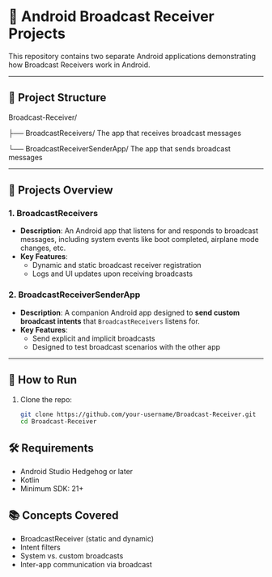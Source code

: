 # 📡 Android Broadcast Receiver Projects

This repository contains two separate Android applications demonstrating how Broadcast Receivers work in Android.

---

## 📁 Project Structure
Broadcast-Receiver/

├── BroadcastReceivers/ The app that receives broadcast messages

└── BroadcastReceiverSenderApp/ The app that sends broadcast messages


---

## 📱 Projects Overview

### 1. **BroadcastReceivers**
- **Description**: An Android app that listens for and responds to broadcast messages, including system events like boot completed, airplane mode changes, etc.
- **Key Features**:
  - Dynamic and static broadcast receiver registration
  - Logs and UI updates upon receiving broadcasts

### 2. **BroadcastReceiverSenderApp**
- **Description**: A companion Android app designed to **send custom broadcast intents** that `BroadcastReceivers` listens for.
- **Key Features**:
  - Send explicit and implicit broadcasts
  - Designed to test broadcast scenarios with the other app

---

## 🚀 How to Run

1. Clone the repo:
   ```bash
   git clone https://github.com/your-username/Broadcast-Receiver.git
   cd Broadcast-Receiver

## 🛠 Requirements

- Android Studio Hedgehog or later
- Kotlin
- Minimum SDK: 21+

## 📚 Concepts Covered
- BroadcastReceiver (static and dynamic)
- Intent filters
- System vs. custom broadcasts
- Inter-app communication via broadcast

